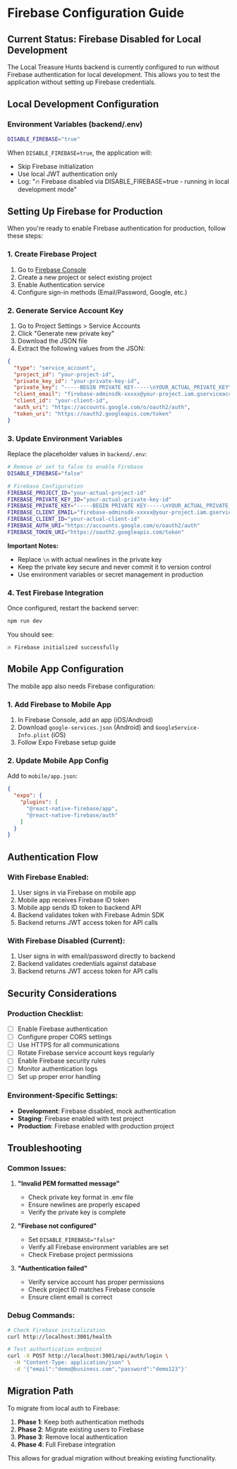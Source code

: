 # Firebase Configuration Guide

## Current Status: Firebase Disabled for Local Development

The Local Treasure Hunts backend is currently configured to run without Firebase authentication for local development. This allows you to test the application without setting up Firebase credentials.

## Local Development Configuration

### Environment Variables (backend/.env)
```bash
DISABLE_FIREBASE="true"
```

When `DISABLE_FIREBASE=true`, the application will:
- Skip Firebase initialization
- Use local JWT authentication only
- Log: "🔥 Firebase disabled via DISABLE_FIREBASE=true - running in local development mode"

## Setting Up Firebase for Production

When you're ready to enable Firebase authentication for production, follow these steps:

### 1. Create Firebase Project
1. Go to [Firebase Console](https://console.firebase.google.com/)
2. Create a new project or select existing project
3. Enable Authentication service
4. Configure sign-in methods (Email/Password, Google, etc.)

### 2. Generate Service Account Key
1. Go to Project Settings > Service Accounts
2. Click "Generate new private key"
3. Download the JSON file
4. Extract the following values from the JSON:

```json
{
  "type": "service_account",
  "project_id": "your-project-id",
  "private_key_id": "your-private-key-id",
  "private_key": "-----BEGIN PRIVATE KEY-----\nYOUR_ACTUAL_PRIVATE_KEY\n-----END PRIVATE KEY-----\n",
  "client_email": "firebase-adminsdk-xxxxx@your-project.iam.gserviceaccount.com",
  "client_id": "your-client-id",
  "auth_uri": "https://accounts.google.com/o/oauth2/auth",
  "token_uri": "https://oauth2.googleapis.com/token"
}
```

### 3. Update Environment Variables

Replace the placeholder values in `backend/.env`:

```bash
# Remove or set to false to enable Firebase
DISABLE_FIREBASE="false"

# Firebase Configuration
FIREBASE_PROJECT_ID="your-actual-project-id"
FIREBASE_PRIVATE_KEY_ID="your-actual-private-key-id"
FIREBASE_PRIVATE_KEY="-----BEGIN PRIVATE KEY-----\nYOUR_ACTUAL_PRIVATE_KEY\n-----END PRIVATE KEY-----\n"
FIREBASE_CLIENT_EMAIL="firebase-adminsdk-xxxxx@your-project.iam.gserviceaccount.com"
FIREBASE_CLIENT_ID="your-actual-client-id"
FIREBASE_AUTH_URI="https://accounts.google.com/o/oauth2/auth"
FIREBASE_TOKEN_URI="https://oauth2.googleapis.com/token"
```

**Important Notes:**
- Replace `\n` with actual newlines in the private key
- Keep the private key secure and never commit it to version control
- Use environment variables or secret management in production

### 4. Test Firebase Integration

Once configured, restart the backend server:
```bash
npm run dev
```

You should see:
```
🔥 Firebase initialized successfully
```

## Mobile App Configuration

The mobile app also needs Firebase configuration:

### 1. Add Firebase to Mobile App
1. In Firebase Console, add an app (iOS/Android)
2. Download `google-services.json` (Android) and `GoogleService-Info.plist` (iOS)
3. Follow Expo Firebase setup guide

### 2. Update Mobile App Config
Add to `mobile/app.json`:
```json
{
  "expo": {
    "plugins": [
      "@react-native-firebase/app",
      "@react-native-firebase/auth"
    ]
  }
}
```

## Authentication Flow

### With Firebase Enabled:
1. User signs in via Firebase on mobile app
2. Mobile app receives Firebase ID token
3. Mobile app sends ID token to backend API
4. Backend validates token with Firebase Admin SDK
5. Backend returns JWT access token for API calls

### With Firebase Disabled (Current):
1. User signs in with email/password directly to backend
2. Backend validates credentials against database
3. Backend returns JWT access token for API calls

## Security Considerations

### Production Checklist:
- [ ] Enable Firebase authentication
- [ ] Configure proper CORS settings
- [ ] Use HTTPS for all communications
- [ ] Rotate Firebase service account keys regularly
- [ ] Enable Firebase security rules
- [ ] Monitor authentication logs
- [ ] Set up proper error handling

### Environment-Specific Settings:
- **Development**: Firebase disabled, mock authentication
- **Staging**: Firebase enabled with test project
- **Production**: Firebase enabled with production project

## Troubleshooting

### Common Issues:

1. **"Invalid PEM formatted message"**
   - Check private key format in .env file
   - Ensure newlines are properly escaped
   - Verify the private key is complete

2. **"Firebase not configured"**
   - Set `DISABLE_FIREBASE="false"`
   - Verify all Firebase environment variables are set
   - Check Firebase project permissions

3. **"Authentication failed"**
   - Verify service account has proper permissions
   - Check project ID matches Firebase console
   - Ensure client email is correct

### Debug Commands:
```bash
# Check Firebase initialization
curl http://localhost:3001/health

# Test authentication endpoint
curl -X POST http://localhost:3001/api/auth/login \
  -H "Content-Type: application/json" \
  -d '{"email":"demo@business.com","password":"demo123"}'
```

## Migration Path

To migrate from local auth to Firebase:

1. **Phase 1**: Keep both authentication methods
2. **Phase 2**: Migrate existing users to Firebase
3. **Phase 3**: Remove local authentication
4. **Phase 4**: Full Firebase integration

This allows for gradual migration without breaking existing functionality.
